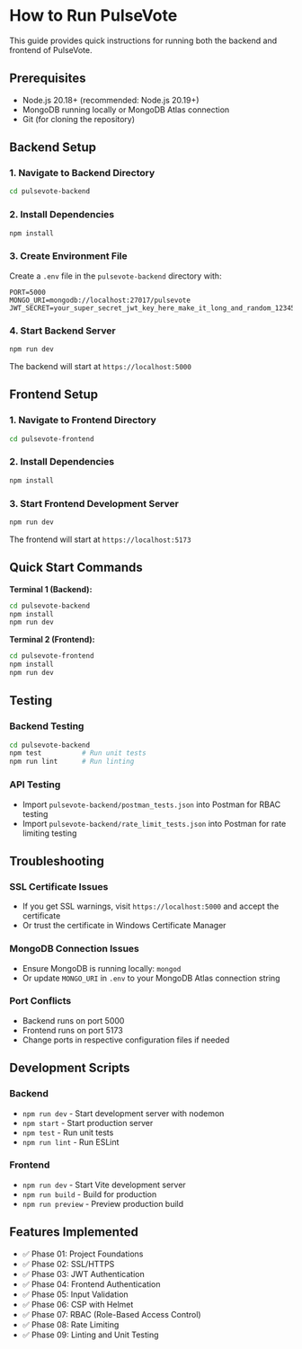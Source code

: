 # How to Run PulseVote

This guide provides quick instructions for running both the backend and frontend of PulseVote.

## Prerequisites

- Node.js 20.18+ (recommended: Node.js 20.19+)
- MongoDB running locally or MongoDB Atlas connection
- Git (for cloning the repository)

## Backend Setup

### 1. Navigate to Backend Directory
```bash
cd pulsevote-backend
```

### 2. Install Dependencies
```bash
npm install
```

### 3. Create Environment File
Create a `.env` file in the `pulsevote-backend` directory with:
```env
PORT=5000
MONGO_URI=mongodb://localhost:27017/pulsevote
JWT_SECRET=your_super_secret_jwt_key_here_make_it_long_and_random_123456789
```

### 4. Start Backend Server
```bash
npm run dev
```

The backend will start at `https://localhost:5000`

## Frontend Setup

### 1. Navigate to Frontend Directory
```bash
cd pulsevote-frontend
```

### 2. Install Dependencies
```bash
npm install
```

### 3. Start Frontend Development Server
```bash
npm run dev
```

The frontend will start at `https://localhost:5173`

## Quick Start Commands

**Terminal 1 (Backend):**
```bash
cd pulsevote-backend
npm install
npm run dev
```

**Terminal 2 (Frontend):**
```bash
cd pulsevote-frontend
npm install
npm run dev
```

## Testing

### Backend Testing
```bash
cd pulsevote-backend
npm test          # Run unit tests
npm run lint      # Run linting
```

### API Testing
- Import `pulsevote-backend/postman_tests.json` into Postman for RBAC testing
- Import `pulsevote-backend/rate_limit_tests.json` into Postman for rate limiting testing

## Troubleshooting

### SSL Certificate Issues
- If you get SSL warnings, visit `https://localhost:5000` and accept the certificate
- Or trust the certificate in Windows Certificate Manager

### MongoDB Connection Issues
- Ensure MongoDB is running locally: `mongod`
- Or update `MONGO_URI` in `.env` to your MongoDB Atlas connection string

### Port Conflicts
- Backend runs on port 5000
- Frontend runs on port 5173
- Change ports in respective configuration files if needed

## Development Scripts

### Backend
- `npm run dev` - Start development server with nodemon
- `npm start` - Start production server
- `npm test` - Run unit tests
- `npm run lint` - Run ESLint

### Frontend
- `npm run dev` - Start Vite development server
- `npm run build` - Build for production
- `npm run preview` - Preview production build

## Features Implemented

- ✅ Phase 01: Project Foundations
- ✅ Phase 02: SSL/HTTPS
- ✅ Phase 03: JWT Authentication
- ✅ Phase 04: Frontend Authentication
- ✅ Phase 05: Input Validation
- ✅ Phase 06: CSP with Helmet
- ✅ Phase 07: RBAC (Role-Based Access Control)
- ✅ Phase 08: Rate Limiting
- ✅ Phase 09: Linting and Unit Testing
